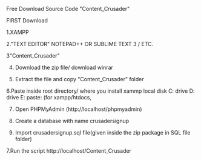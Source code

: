 Free Download Source Code "Content_Crusader"

FIRST Download

1.XAMPP

2."TEXT EDITOR" NOTEPAD++ OR SUBLIME TEXT 3 / ETC.

3"Content_Crusader"

4. Download the zip file/ download winrar

5. Extract the file and copy "Content_Crusader" folder

6.Paste inside root directory/ where you install xammp local disk C: drive D: drive E: paste: (for xampp/htdocs, 

7. Open PHPMyAdmin (http://localhost/phpmyadmin)

8. Create a database with name crusadersignup

6. Import crusadersignup.sql file(given inside the zip package in SQL file folder)

7.Run the script http://localhost/Content_Crusader


